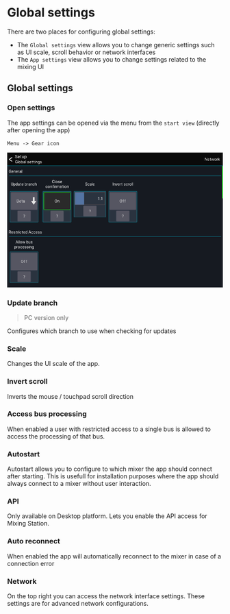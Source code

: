 # Global settings
There are two places for configuring global settings:

- The `Global settings` view allows you to change generic settings such as UI scale, scroll behavior or network interfaces
- The `App settings` view allows you to change settings related to the mixing UI

## Global settings
### Open settings
The app settings can be opened via the menu from the `start view` (directly after opening the app)
```
Menu -> Gear icon
```

![Settings-Manager](../img/generated/global-settings-screenshot.png)

### Update branch
> PC version only

Configures which branch to use when checking for updates

### Scale
Changes the UI scale of the app.

### Invert scroll
Inverts the mouse / touchpad scroll direction


### Access bus processing
When enabled a user with restricted access to a single bus is allowed to access the processing of that bus.

### Autostart
Autostart allows you to configure to which mixer the app should connect after starting.
This is usefull for installation purposes where the app should always connect to a mixer without user interaction.

### API
Only available on Desktop platform. Lets you enable the API access for Mixing Station. 


### Auto reconnect
When enabled the app will automatically reconnect to the mixer in case of a connection error


### Network
On the top right you can access the network interface settings.
These settings are for advanced network configurations.